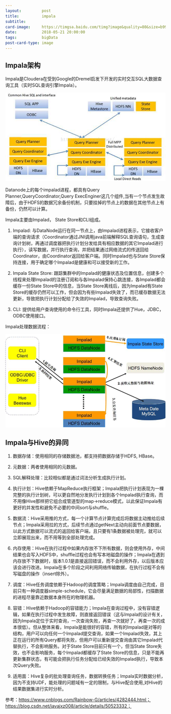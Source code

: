 ```yaml
---
layout:         post
title:          impala
subtitle:       
card-image:     https://timgsa.baidu.com/timg?image&quality=80&size=b9999_10000&sec=1527506363&di=e56b2227b7e7a22c53a4fb7b3adbadd1&imgtype=jpg&er=1&src=http%3A%2F%2Fi.frg.im%2FmApfbC5%2F2478196-0_600.jpg
date:           2018-05-21 20:00:00
tags:           bigData
post-card-type: image
---
```


## Impala架构 
Impala是Cloudera在受到Google的Dremel启发下开发的实时交互SQL大数据查询工具（实时SQL查询引擎Impala）。

![MacDown Screenshot](/assets/images/20160115141732866.jpeg)

Datanode上的每个impalad进程，都具有Query Planner,QueryCoordinator,Query ExecEnginer这几个组件,当有一个节点发生故障后，由于HDFS的数据冗余备份机制，只要挂掉的节点上的数据在其他节点上有备份，仍然可以计算。

Impala主要由Impalad， State Store和CLI组成。

1. Impalad: 与DataNode运行在同一节点上，由Impalad进程表示，它接收客户端的查询请求（Coordinator通过JNI调用java前端解释SQL查询语句，生成查询计划树，再通过调度器把执行计划分发给具有相应数据的其它Impalad进行执行），读写数据，并行执行查询，并把结果通过网络流式的传送回给Coordinator，由Coordinator返回给客户端。同时Impalad也与State Store保持连接，用于确定哪个Impalad是健康和可以接受新的工作。

2. Impala State Store: 跟踪集群中的Impalad的健康状态及位置信息，创建多个线程来处理Impalad的注册订阅和与各Impalad保持心跳连接，各Impalad都会缓存一份State Store中的信息，当State Store离线后，因为Impalad有State Store的缓存仍然可以工作，但会因为有些Impalad失效了，而已缓存数据无法更新，导致把执行计划分配给了失效的Impalad，导致查询失败。

3. CLI: 提供给用户查询使用的命令行工具，同时Impala还提供了Hue，JDBC， ODBC使用接口。

Impala处理数据流程：

![MacDown Screenshot](/assets/images/092100494176141.png)

## Impala与Hive的异同
1. 数据存储：使用相同的存储数据池，都支持把数据存储于HDFS, HBase。

2. 元数据：两者使用相同的元数据。

3. SQL解释处理：比较相似都是通过词法分析生成执行计划。

4. 执行计划：Hive依赖于MapReduce执行框架；Impala把执行计划表现为一棵完整的执行计划树，可以更自然地分发执行计划到各个Impalad执行查询，而不用像Hive那样把它组合成管道型的map->reduce模式，以此保证Impala有更好的并发性和避免不必要的中间sort与shuffle。

5. 数据流：Hive采用推的方式，每一个计算节点计算完成后将数据主动推给后续节点；Impala采用拉的方式，后续节点通过getNext主动向前面节点要数据，以此方式数据可以流式的返回给客户端，且只要有1条数据被处理完，就可以立即展现出来，而不用等到全部处理完成。

6. 内存使用：Hive在执行过程中如果内存放不下所有数据，则会使用外存，中间结果也会写入HDFS中，shuffle过程也会有写本地磁盘的操作；Impala在遇到内存放不下数据时，版本1.0.1是直接返回错误，而不会利用外存，以后版本应该会进行改进。Impala在多个阶段之间利用网络传输数据，在执行过程不会有写磁盘的操作（insert除外）。

7. 调度：Hive任务调度依赖于Hadoop的调度策略；Impala调度由自己完成，目前只有一种调度器simple-schedule，它会尽量满足数据的局部性，扫描数据的进程尽量靠近数据本身所在的物理机器。

8. 容错：Hive依赖于Hadoop的容错能力；Impala在查询过程中，没有容错逻辑，如果在执行过程中发生故障，则直接返回错误（这与Impala的设计有关，因为Impala定位于实时查询，一次查询失败，再查一次就好了，再查一次的成本很低）。但从整体来看，Impala是能很好的容错，所有的Impalad是对等的结构，用户可以向任何一个Impalad提交查询，如果一个Impalad失效，其上正在运行的所有Query都将失败，但用户可以重新提交查询由其它Impalad代替执行，不会影响服务。对于State Store目前只有一个，但当State Store失效，也不会影响服务，每个Impalad都缓存了State Store的信息，只是不能再更新集群状态，有可能会把执行任务分配给已经失效的Impalad执行，导致本次Query失败。

9. 适用面：Hive复杂的批处理查询任务，数据转换任务；Impala实时数据分析，因为不支持UDF，能处理的问题域有一定的限制，与Hive配合使用,对Hive的结果数据集进行实时分析。

参考：https://www.cnblogs.com/Rainbow-G/articles/4282444.html；
https://blog.csdn.net/javajxz008/article/details/50523332；
